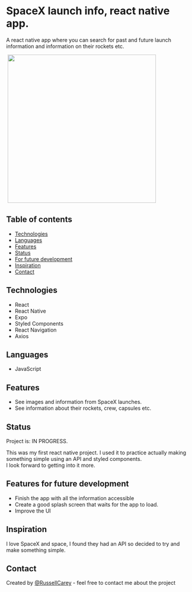 # SpaceX launch info, react native app.
A react native app where you can search for past and future launch information and information on their rockets etc.

![]()
<img src="https://github.com/RussellCarey/SpaceX-React-Native/blob/main/assets/recording.gif" width="400">

## Table of contents

- [Technologies](#technologies)
- [Languages](#languages)
- [Features](#features)
- [Status](#status)
- [For future development](#features-for-future-development)
- [Inspiration](#inspiration)
- [Contact](#contact)

## Technologies

- React
- React Native
- Expo
- Styled Components
- React Navigation
- Axios


## Languages
- JavaScript

## Features

- See images and information from SpaceX launches.
- See information about their rockets, crew, capsules etc.


## Status

Project is: IN PROGRESS. 
 
This was my first react native project. I used it to practice actually making something simple using an API and styled components.   
I look forward to getting into it more.


## Features for future development

- Finish the app with all the information accessible
- Create a good splash screen that waits for the app to load.
- Improve the UI

## Inspiration

I love SpaceX and space, I found they had an API so decided to try and make something simple.

## Contact
Created by [@RussellCarey](https://twitter.com/russellcareyy) - feel free to contact me about the project
